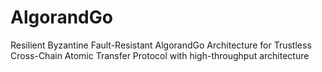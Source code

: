# AlgorandGo
Resilient Byzantine Fault-Resistant AlgorandGo Architecture for Trustless Cross-Chain Atomic Transfer Protocol with high-throughput architecture
